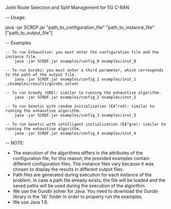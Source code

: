Joint Route Selection and Split Management for 5G C-RAN

-- Usage:

java -jar SCRDF.jar "path_to_configuration_file" "path_to_instance_file" ["path_to_output_file"]

-- Examples

	-- To run Exhaustive: you must enter the configuration file and the instance file.
		java -jar SCRDF.jar examples/config_0 examples/inst_0

	-- To run Gurobi: you must enter a third parameter, which corresponds to the path of the output file.
		java -jar SCRDF.jar examples/config_1 examples/inst_1 ./examples/results/gurobi_solver

	-- To run Greedy (GRE): similar to running the exhaustive algorithm.
		java -jar SCRDF.jar examples/config_2 examples/inst_2

	-- To run Genetic with random initialization (EA^rnd): similar to running the exhaustive algorithm.
		java -jar SCRDF.jar examples/config_3 examples/inst_3

	-- To run Genetic with intelligent initialization (EA^gre): similar to running the exhaustive algorithm.
		java -jar SCRDF.jar examples/config_4 examples/inst_4

-- NOTE:
 - The execution of the algorithms differs in the attributes of the configuration file, for this reason, the provided examples contain different configuration files. The instance files vary because it was chosen to display the results in different output files.
 - Path files are generated during execution for each instance of the problem. In case a path file already exists, the file will be loaded and the saved paths will be used during the execution of the algorithm.
 - We use the Gurobi solver for Java. You need to download the Gurobi library in the 'lib' folder in order to properly run the examples.
 - We use Java 1.8.


